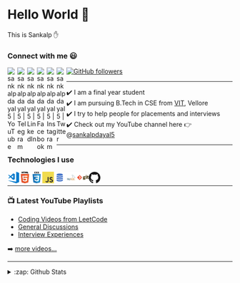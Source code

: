 # Hello World 👋
This is Sankalp ✋ <br>


### Connect with me 😃
[<img align="left" alt="sankalpdayal5 | YouTube" width="22px" src="https://cdn.jsdelivr.net/npm/simple-icons@v3/icons/youtube.svg" />][youtube]
[<img align="left" alt="sankalpdayal5 | Telegram" width="22px" src="https://cdn.jsdelivr.net/npm/simple-icons@v3/icons/telegram.svg" />][telegram]
[<img align="left" alt="sankalpdayal5 | LinkedIn" width="22px" src="https://cdn.jsdelivr.net/npm/simple-icons@v3/icons/linkedin.svg" />][linkedin]
[<img align="left" alt="sankalpdayal5 | Facebook" width="22px" src="https://cdn.jsdelivr.net/npm/simple-icons@v3/icons/facebook.svg" />][facebook]
[<img align="left" alt="sankalpdayal5 | Instagram" width="22px" src="https://cdn.jsdelivr.net/npm/simple-icons@v3/icons/instagram.svg" />][instagram]
[<img align="left" alt="sankalpdayal5 | Twitter" width="22px" src="https://cdn.jsdelivr.net/npm/simple-icons@v3/icons/twitter.svg" />][twitter]
[![GitHub followers](https://img.shields.io/github/followers/sankalpdayal5.svg?style=social&label=Follow&maxAge=2592000)](https://github.com/sankalpdayal5?tab=followers)
<hr>

✔️ I am a final year student <br>
✔️ I am pursuing B.Tech in CSE from [VIT](https://vit.ac.in/), Vellore <br>
✔️ I try to help people for placements and interviews <br>
✔️ Check out my YouTube channel here 👉 @[sankalpdayal5](https://bit.ly/3gq8Dze)  <br>
<hr>

### Technologies I use

[<img align="left" alt="Visual Studio Code" width="26px" src="https://raw.githubusercontent.com/github/explore/80688e429a7d4ef2fca1e82350fe8e3517d3494d/topics/visual-studio-code/visual-studio-code.png" />](https://code.visualstudio.com/)
[<img align="left" alt="HTML5" width="26px" src="https://raw.githubusercontent.com/github/explore/80688e429a7d4ef2fca1e82350fe8e3517d3494d/topics/html/html.png" />](https://en.wikipedia.org/wiki/HTML5)
[<img align="left" alt="CSS3" width="26px" src="https://raw.githubusercontent.com/github/explore/80688e429a7d4ef2fca1e82350fe8e3517d3494d/topics/css/css.png" />](https://en.wikipedia.org/wiki/CSS)
[<img align="left" alt="JavaScript" width="26px" src="https://raw.githubusercontent.com/github/explore/80688e429a7d4ef2fca1e82350fe8e3517d3494d/topics/javascript/javascript.png" />](https://en.wikipedia.org/wiki/JavaScript)
[<img align="left" alt="SQL" width="26px" src="https://raw.githubusercontent.com/github/explore/80688e429a7d4ef2fca1e82350fe8e3517d3494d/topics/sql/sql.png" />](https://en.wikipedia.org/wiki/SQL)
[<img align="left" alt="MySQL" width="26px" src="https://raw.githubusercontent.com/github/explore/80688e429a7d4ef2fca1e82350fe8e3517d3494d/topics/mysql/mysql.png" />](https://www.mysql.com/)
[<img align="left" alt="Git" width="26px" src="https://raw.githubusercontent.com/github/explore/80688e429a7d4ef2fca1e82350fe8e3517d3494d/topics/git/git.png" />](https://git-scm.com/)
[<img align="left" alt="GitHub" width="26px" src="https://raw.githubusercontent.com/github/explore/78df643247d429f6cc873026c0622819ad797942/topics/github/github.png" />](https://github.com/)

<br>
<hr>


### 📺 Latest YouTube Playlists

<!-- YOUTUBE:START -->
- [Coding Videos from LeetCode][leetcodesolutionsplaylist]
- [General Discussions][discussionsplaylist]
- [Interview Experiences][interviewexperiencesplaylist]
<!-- YOUTUBE:END -->

➡️ [more videos...](https://bit.ly/3gq8Dze)

---






<details>
  <summary>:zap: Github Stats</summary>
  <img align="left" alt="codeSTACKr's Github Stats" src="https://github-readme-stats.codestackr.vercel.app/api?username=sankalpdayal5&show_icons=true&hide_border=true" />
</details>







[twitter]: https://twitter.com/sankalp_dayal
[youtube]: https://youtube.com/c/sankalpdayal5
[telegram]: https://t.me/PlacementPrepSD
[facebook]: https://www.facebook.com/sankalp.dayal.5/
[instagram]: https://instagram.com/sankalpdayal5
[linkedin]: https://linkedin.com/in/sankalpdayal5
[leetcodesolutionsplaylist]: https://www.youtube.com/playlist?list=PLsowTcGqVtPgo0VSIUIbcOgNQJzblGnst
[discussionsplaylist]: https://www.youtube.com/playlist?list=PLsowTcGqVtPgE_s_zw3TL-WvrO82ibF-7
[interviewexperiencesplaylist]: https://www.youtube.com/playlist?list=PLsowTcGqVtPjo0Yli_jW9WXIKsJgxJZQx




<!--
**sankalpdayal5/sankalpdayal5** is a ✨ _special_ ✨ repository because its `README.md` (this file) appears on your GitHub profile.

Here are some ideas to get you started:

- 🔭 I’m currently working on ...
- 🌱 I’m currently learning ...
- 👯 I’m looking to collaborate on ...
- 🤔 I’m looking for help with ...
- 💬 Ask me about ...
- 📫 How to reach me: ...
- 😄 Pronouns: ...
- ⚡ Fun fact: ...
-->
